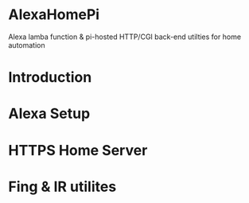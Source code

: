 # AlexaHomePi
Alexa lamba function &amp; pi-hosted HTTP/CGI back-end utilties for home automation
# Introduction
# Alexa Setup
# HTTPS Home Server
# Fing & IR utilites
